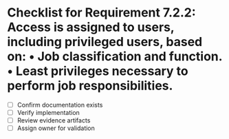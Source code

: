 # Checklist for Requirement 7.2.2: Access is assigned to users, including privileged users, based on: • Job classification and function. • Least privileges necessary to perform job responsibilities.

- [ ] Confirm documentation exists
- [ ] Verify implementation
- [ ] Review evidence artifacts
- [ ] Assign owner for validation
